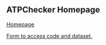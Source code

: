 ## ATPChecker Homepage

[Homepage](https://atpchecker.github.io)

[Form to access code and dataset.](https://forms.office.com/r/1sKCvnKAE5)
